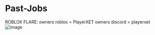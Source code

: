 # Past-Jobs

ROBLOX FLARE:
owners roblox = PlayerXET
owners discord = playerxet
![image](https://github.com/ImportRandom0/Past-Jobs/assets/119878367/11e43cce-3c85-45c0-a20e-e62e52c33c89)
